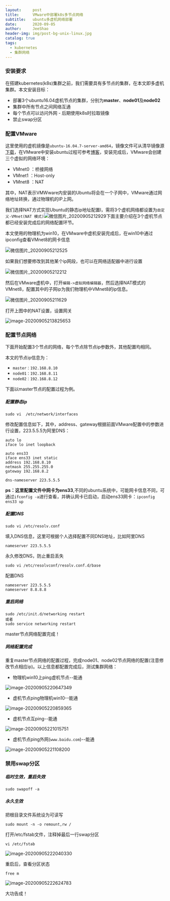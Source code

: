 ```yaml
---
layout:     post
title:      VMware中部署k8s多节点网络
subtitle:   ubuntu多虚机网络部署
date:       2020-09-05
author:     JeeShao
header-img: img/post-bg-unix-linux.jpg
catalog: true
tags:
  - kubernetes
  - 集群网络
---
```


### 安装要求

在搭建kubernetes(k8s)集群之前，我们需要具有多节点的集群，在本文即多虚机集群。本文安装目标：

- 部署3个ubuntu16.04虚机节点的集群，分别为**master**、**node01**及**node02**
- 集群中所有节点之间网络互通
- 每个节点可以访问外网 - 后期使用k8s时拉取镜像
- 禁止swap分区

### 配置VMware

这里使用的虚机镜像是`ubuntu-16.04.7-server-amd64`，镜像文件可从清华镜像源[下载](https://mirrors.tuna.tsinghua.edu.cn/ubuntu-releases/)，在VMware中安装ubuntu过程可参考[博客](https://blog.csdn.net/zhengchaooo/article/details/79500209)，安装完成后，VMware会创建三个虚拟的网络环境：

- VMnet0 ：桥接网络
- VMnet1 ：Host-only
- VMnet8 ：NAT

其中，NAT表示VMWware内安装的Ubuntu将会在一个子网中，VMware通过网络地址转换，通过物理机的IP上网。

我们选择NAT方式实现Ubuntu的静态ip地址配置l，需将3个虚机网络都设置为`自定义-VMnet(NAT 模式)`![微信图片_20200905212929](/img/2020-09-05-vmware中部署k8s多节点网络/微信图片_20200905212929.png)下面主要介绍在3个虚机节点都已经安装完成后的网络配置环节。

本文使用的物理机为win10，在VMware中虚机安装完成后，在win10中通过ipconfig查看VMnet8的网卡信息

![微信图片_20200905212525](/img/2020-09-05-vmware中部署k8s多节点网络/微信图片_20200905212525.png)

如果我们想要修改到其他某个ip网段，也可以在网络适配器中进行设置

![微信图片_20200905212212](/img/2020-09-05-vmware中部署k8s多节点网络/微信图片_20200905212212.png)

然后在VMware虚机中，打开`编辑->虚拟网络编辑器`，然后选择NAT模式的VMnet8，配置其中的子网ip为我们物理机中VMnet8的ip信息。

![微信图片_20200905211629](/img/2020-09-05-vmware中部署k8s多节点网络/微信图片_20200905211629.png)

打开上图中的NAT设置，设置网关

![image-20200905213825653](/img/2020-09-05-vmware中部署k8s多节点网络/image-20200905213825653.png)

### 配置节点网络

下面开始配置3个节点的网络，每个节点除节点ip参数外，其他配置均相同。

本文的节点ip信息为：

- `master：192.168.8.10`
- `node01：192.168.8.11`
- `node02：192.168.8.12`

下面以master节点的配置过程为例。

##### 配置静态ip

```
sudo vi  /etc/network/interfaces
```

修改配置信息如下，其中，address、gateway根据前面VMware配置中的参数进行设置，223.5.5.5为阿里DNS：

```
auto lo
iface lo inet loopback

auto ens33
iface ens33 inet static
address 192.168.8.10
netmask 255.255.255.0
gateway 192.168.8.2

dns-nameserver 223.5.5.5

```

**ps：**这里配置文件中网卡为**ens33**,不同的ubuntu系统中，可能网卡信息不同，可通过```ifconfig -a```进行查看，并确认网卡已启动，启动ens33网卡：```ipconfig ens33 up```

##### 配置DNS

```
sudo vi /etc/resolv.conf
```

填入DNS信息，这里可根据个人选择配置不同DNS地址，比如阿里DNS

```
nameserver 223.5.5.5
```

永久修改DNS，防止重启丢失

```
sudo vi /etc/resolvconf/resolv.conf.d/base
```

配置DNS

```
nameserver 223.5.5.5
nameserver 8.8.8.8
```

##### 重启网络

```
sudo /etc/init.d/networking restart
或者
sudo service networking restart
```

master节点网络配置完成！

##### 网络配置完成

重复master节点网络的配置过程，完成node01、node02节点网络的配置(注意修改节点相应ip)。以上信息都配置完成后，测试集群网络：

- 物理机win10上ping虚机节点--能通

![image-20200905220647349](/img/2020-09-05-vmware中部署k8s多节点网络/image-20200905220647349.png)

- 虚机节点ping物理机win10--能通

![image-20200905220859365](/img/2020-09-05-vmware中部署k8s多节点网络/image-20200905220859365.png)

- 虚机节点互ping--能通

![image-20200905221015751](/img/2020-09-05-vmware中部署k8s多节点网络/image-20200905221015751.png)

- 虚机节点ping外网(`www.baidu.com`)--能通

![image-20200905221108200](/img/2020-09-05-vmware中部署k8s多节点网络/image-20200905221108200.png)

### 禁用swap分区

##### 临时生效，重启失效

```
sudo swapoff -a
```

##### 永久生效

把根目录文件系统设为可读写

```sudo mount -n -o remount,rw /```

打开/etc/fstab文件，注释掉最后一行swap分区

```vi /etc/fstab```

![image-20200905222040330](/img/2020-09-05-vmware中部署k8s多节点网络/image-20200905222040330.png)

 重启后，查看分区状态

```
free m
```

![image-20200905222624783](/img/2020-09-05-vmware中部署k8s多节点网络/image-20200905222624783.png)

大功告成！

[^参考资料]: [Linux虚拟机设置静态IP](https://blog.csdn.net/cgs1999/article/details/91416055)

